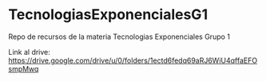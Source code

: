 # TecnologiasExponencialesG1
Repo de recursos de la materia Tecnologias Exponenciales Grupo 1

Link al drive: https://drive.google.com/drive/u/0/folders/1ectd6fedq69aRJ6WiU4qffaEFOsmpMwq